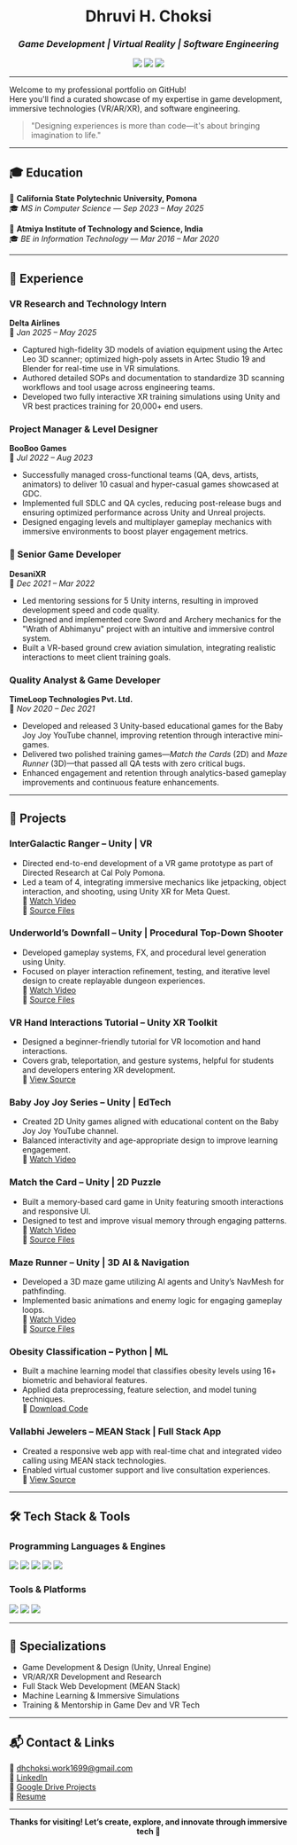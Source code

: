 <!-- Game & VR Portfolio Intro -->
<h1 align="center">Dhruvi H. Choksi</h1>
<h3 align="center"><i>Game Development | Virtual Reality | Software Engineering</i></h3>

<p align="center">
  <img src="https://img.shields.io/badge/VR%20Development-Immersive-blueviolet?style=flat-square&logo=unity" />
  <img src="https://img.shields.io/badge/Game%20Design-Unity%20%26%20Unreal-informational?style=flat-square&logo=unrealengine" />
  <img src="https://img.shields.io/badge/Software%20Engineer-Multidisciplinary-critical?style=flat-square&logo=github" />
</p>

---

Welcome to my professional portfolio on GitHub!  
Here you'll find a curated showcase of my expertise in game development, immersive technologies (VR/AR/XR), and software engineering.

> "Designing experiences is more than code—it's about bringing imagination to life."

---

## 🎓 Education

📍 **California State Polytechnic University, Pomona**  
🎓 *MS in Computer Science* — *Sep 2023 – May 2025*

📍 **Atmiya Institute of Technology and Science, India**  
🎓 *BE in Information Technology* — *Mar 2016 – Mar 2020*

---

## 💼 Experience

### VR Research and Technology Intern  
**Delta Airlines**  
📆 *Jan 2025 – May 2025*

- Captured high-fidelity 3D models of aviation equipment using the Artec Leo 3D scanner; optimized high-poly assets in Artec Studio 19 and Blender for real-time use in VR simulations.
- Authored detailed SOPs and documentation to standardize 3D scanning workflows and tool usage across engineering teams.
- Developed two fully interactive XR training simulations using Unity and VR best practices training for 20,000+ end users.

### Project Manager & Level Designer  
**BooBoo Games**  
📆 *Jul 2022 – Aug 2023*

- Successfully managed cross-functional teams (QA, devs, artists, animators) to deliver 10 casual and hyper-casual games showcased at GDC.
- Implemented full SDLC and QA cycles, reducing post-release bugs and ensuring optimized performance across Unity and Unreal projects.
- Designed engaging levels and multiplayer gameplay mechanics with immersive environments to boost player engagement metrics.

### 🧪 Senior Game Developer  
**DesaniXR**  
📆 *Dec 2021 – Mar 2022*

- Led mentoring sessions for 5 Unity interns, resulting in improved development speed and code quality.
- Designed and implemented core Sword and Archery mechanics for the "Wrath of Abhimanyu" project with an intuitive and immersive control system.
- Built a VR-based ground crew aviation simulation, integrating realistic interactions to meet client training goals.

### Quality Analyst & Game Developer  
**TimeLoop Technologies Pvt. Ltd.**  
📆 *Nov 2020 – Dec 2021*

- Developed and released 3 Unity-based educational games for the Baby Joy Joy YouTube channel, improving retention through interactive mini-games.
- Delivered two polished training games—*Match the Cards* (2D) and *Maze Runner* (3D)—that passed all QA tests with zero critical bugs.
- Enhanced engagement and retention through analytics-based gameplay improvements and continuous feature enhancements.

---

## 🚀 Projects

### InterGalactic Ranger – Unity | VR
- Directed end-to-end development of a VR game prototype as part of Directed Research at Cal Poly Pomona.
- Led a team of 4, integrating immersive mechanics like jetpacking, object interaction, and shooting, using Unity XR for Meta Quest.  
🎥 [Watch Video](https://raw.githubusercontent.com/DHChoksi/Portfolio/main/Assets/IGR.mp4)  
📁 [Source Files](https://drive.google.com/file/d/your-file-id/view?usp=sharing)

### Underworld’s Downfall – Unity | Procedural Top-Down Shooter
- Developed gameplay systems, FX, and procedural level generation using Unity.
- Focused on player interaction refinement, testing, and iterative level design to create replayable dungeon experiences.  
🎥 [Watch Video](https://raw.githubusercontent.com/DHChoksi/Portfolio/main/Assets/under.mp4)  
📁 [Source Files](https://drive.google.com/file/d/1U7iosD7JtZHV6y5S5Jte_SgZIIF56ejO/view?usp=sharing)

### VR Hand Interactions Tutorial – Unity XR Toolkit
- Designed a beginner-friendly tutorial for VR locomotion and hand interactions.
- Covers grab, teleportation, and gesture systems, helpful for students and developers entering XR development.  
📁 [View Source](https://drive.google.com/file/d/1jdIg_npAIipSH_69mVPNWzrZVjQ_qk_h/view?usp=sharing)

### Baby Joy Joy Series – Unity | EdTech
- Created 2D Unity games aligned with educational content on the Baby Joy Joy YouTube channel.
- Balanced interactivity and age-appropriate design to improve learning engagement.  
🎥 [Watch Video](https://raw.githubusercontent.com/DHChoksi/Portfolio/main/Assets/Jack.mp4.mp4)

### Match the Card – Unity | 2D Puzzle
- Built a memory-based card game in Unity featuring smooth interactions and responsive UI.
- Designed to test and improve visual memory through engaging patterns.  
🎥 [Watch Video](https://raw.githubusercontent.com/DHChoksi/Portfolio/main/Assets/MatchCards.mp4)  
📁 [Source Files](https://drive.google.com/file/d/1CSPq5i6pDNOYil6LtDMSkRA9MJsvaidP/view?usp=sharing)

### Maze Runner – Unity | 3D AI & Navigation
- Developed a 3D maze game utilizing AI agents and Unity’s NavMesh for pathfinding.
- Implemented basic animations and enemy logic for engaging gameplay loops.  
🎥 [Watch Video](https://raw.githubusercontent.com/DHChoksi/Portfolio/main/Assets/MazeRunner1.mp4.mp4)  
📁 [Source Files](https://drive.google.com/file/d/1kLxz66_dLjPkyIyo-DkG7Vt__NA0ak2E/view?usp=sharing)

### Obesity Classification – Python | ML
- Built a machine learning model that classifies obesity levels using 16+ biometric and behavioral features.
- Applied data preprocessing, feature selection, and model tuning techniques.  
📁 [Download Code](https://github.com/DHChoksi/Portfolio/raw/main/Assets/ObeysityClassification-main.zip)

### Vallabhi Jewelers – MEAN Stack | Full Stack App
- Created a responsive web app with real-time chat and integrated video calling using MEAN stack technologies.
- Enabled virtual customer support and live consultation experiences.  
📁 [View Source](https://drive.google.com/file/d/1mk20mi0vssU5rdc3f5SkQCWBS01sBB3g/view?usp=sharing)

---

## 🛠️ Tech Stack & Tools

### Programming Languages & Engines
<p>
  <img src="https://img.shields.io/badge/Unity_C%23-222C37?style=for-the-badge&logo=unity&logoColor=white"/>
  <img src="https://img.shields.io/badge/Unreal_Engine-313131?style=for-the-badge&logo=unrealengine&logoColor=white"/>
  <img src="https://img.shields.io/badge/C/C++-00599C?style=for-the-badge&logo=c&logoColor=white"/>
  <img src="https://img.shields.io/badge/JavaScript-F7DF1E?style=for-the-badge&logo=javascript&logoColor=black"/>
  <img src="https://img.shields.io/badge/Python-FFD43B?style=for-the-badge&logo=python&logoColor=black"/>
</p>

### Tools & Platforms
<p>
  <img src="https://img.shields.io/badge/Blender-F5792A?style=for-the-badge&logo=blender&logoColor=white"/>
  <img src="https://img.shields.io/badge/Artec_Leo_3D_Scanner-blue?style=for-the-badge&logo=googlechrome&logoColor=white"/>
  <img src="https://img.shields.io/badge/Artec_Studio_19-blueviolet?style=for-the-badge&logo=visualstudiocode&logoColor=white"/>
</p>

---

## 🧩 Specializations

- Game Development & Design (Unity, Unreal Engine)  
- VR/AR/XR Development and Research  
- Full Stack Web Development (MEAN Stack)  
- Machine Learning & Immersive Simulations  
- Training & Mentorship in Game Dev and VR Tech  

---

## 📬 Contact & Links

📧 [dhchoksi.work1699@gmail.com](mailto:dhchoksi.work1699@gmail.com)  
🔗 [LinkedIn](https://www.linkedin.com/in/dhchoksi)  
📁 [Google Drive Projects](https://drive.google.com/drive/folders/1msM910t1FX0q2dbO-GChQ9i07t6dP5x0?usp=sharing)  
📄 [Resume](https://docs.google.com/document/d/13ItqFxINlQOiV6aQvgIGoNowjPDco8CaT5hn3Okpz9g/edit?usp=sharing)

---

<p align="center">
  <b>Thanks for visiting! Let’s create, explore, and innovate through immersive tech 🚀</b>
</p>
